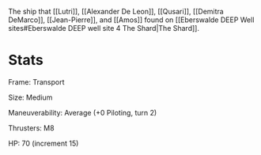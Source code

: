 The ship that [[Lutri]], [[Alexander De Leon]], [[Qusari]], [[Demitra DeMarco]], [[Jean-Pierre]], and [[Amos]] found on [[Eberswalde DEEP Well sites#Eberswalde DEEP well site 4 The Shard|The Shard]]. 

# Stats

Frame: Transport

Size: Medium

Maneuverability: Average (+0 Piloting, turn 2)

Thrusters: M8

HP: 70 (increment 15)


